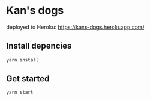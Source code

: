# Kan's dogs

deployed to Heroku: https://kans-dogs.herokuapp.com/

## Install depencies

```bash
yarn install
```

## Get started

```bash
yarn start
```
